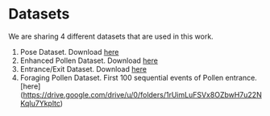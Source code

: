 # Datasets 

We are sharing 4 different datasets that are used in this work. 

1. Pose Dataset. Download [here](https://drive.google.com/file/d/1cHgE6IN7axVVdMv4HIOJrpdVKR2BvlgJ/view)
3. Enhanced Pollen Dataset. Download [here](https://drive.google.com/drive/u/0/folders/1K_XzMD60ESHYpLJ3O37TUTycfZtUAwc2)
4. Entrance/Exit Dataset. Download [here]()
5. Foraging Pollen Dataset. First 100 sequential events of Pollen entrance. [here] (https://drive.google.com/drive/u/0/folders/1rUimLuFSVx8OZbwH7u22NKqIu7Ykpltc)
